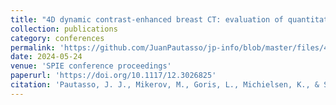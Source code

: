 ```yaml
---
title: "4D dynamic contrast-enhanced breast CT: evaluation of quantitative accuracy"
collection: publications
category: conferences
permalink: 'https://github.com/JuanPautasso/jp-info/blob/master/files/4D_Dynamic_Contrast_Enhanced_Breast_CT_IWBI_2024.pdf' 
date: 2024-05-24
venue: 'SPIE conference proceedings'
paperurl: 'https://doi.org/10.1117/12.3026825' 
citation: 'Pautasso, J. J., Mikerov, M., Goris, L., Michielsen, K., & Sechopoulos, I. (2024, May). 4D Dynamic Contrast-Enhanced Breast CT: Evaluation of quantitative accuracy. In Society of Photo-Optical Instrumentation Engineers (SPIE) Conference Series (Vol. 13174, p. 131740W).'
---
```

